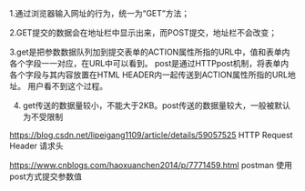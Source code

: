 
1.通过浏览器输入网址的行为，统一为“GET”方法；

2.GET提交的数据会在地址栏中显示出来，而POST提交，地址栏不会改变；

3.get是把参数数据队列加到提交表单的ACTION属性所指的URL中，值和表单内各个字段一一对应，在URL中可以看到。
post是通过HTTPpost机制，将表单内各个字段与其内容放置在HTML HEADER内一起传送到ACTION属性所指的URL地址。
用户看不到这个过程。

4. get传送的数据量较小，不能大于2KB。post传送的数据量较大，一般被默认为不受限制


https://blog.csdn.net/lipeigang1109/article/details/59057525   HTTP Request Header 请求头

https://www.cnblogs.com/haoxuanchen2014/p/7771459.html  postman 使用post方式提交参数值	
